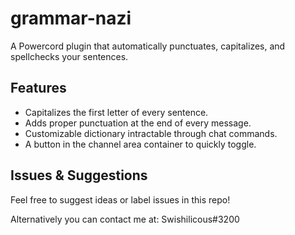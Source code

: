 # grammar-nazi
A Powercord plugin that automatically punctuates, capitalizes, and spellchecks your sentences.

## Features
* Capitalizes the first letter of every sentence.
* Adds proper punctuation at the end of every message.
* Customizable dictionary intractable through chat commands.
* A button in the channel area container to quickly toggle.

## Issues & Suggestions
Feel free to suggest ideas or label issues in this repo!

Alternatively you can contact me at: Swishilicous#3200
